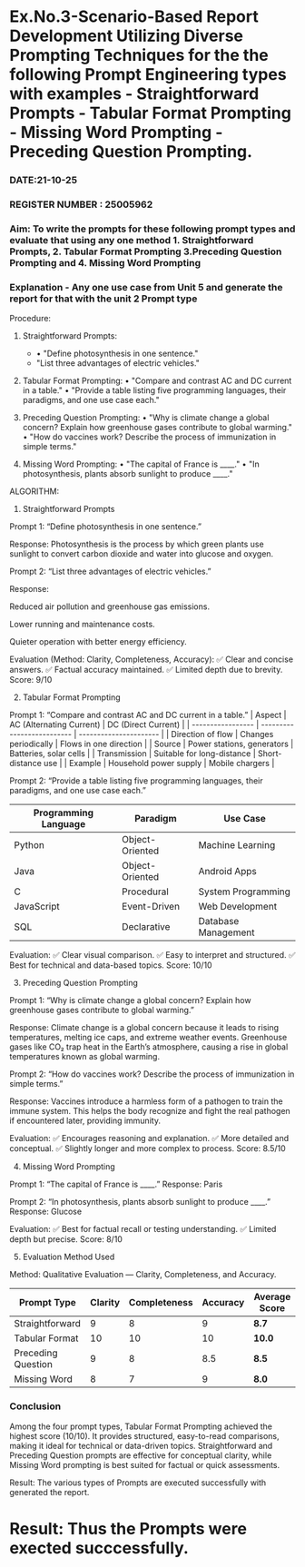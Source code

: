 # Ex.No.3-Scenario-Based Report Development Utilizing Diverse Prompting Techniques for the the following Prompt Engineering types with examples - Straightforward Prompts - Tabular Format Prompting - Missing Word Prompting - Preceding Question Prompting.

### DATE:21-10-25                                                                           
### REGISTER NUMBER : 25005962
### Aim: To write the prompts for these following prompt types and evaluate that using any one method 1. Straightforward Prompts, 2. Tabular Format Prompting 3.Preceding Question Prompting and 4. Missing Word Prompting

### Explanation - Any one use case from Unit 5 and generate the report for that with the unit 2 Prompt type
Procedure:
1.	Straightforward Prompts:
    - •	"Define photosynthesis in one sentence."
    - 	"List three advantages of electric vehicles."

 3.	Tabular Format Prompting:
     •	"Compare and contrast AC and DC current in a table."
     •	"Provide a table listing five programming languages, their paradigms, and one use case each."
3. Preceding Question Prompting:
    •	"Why is climate change a global concern? Explain how greenhouse gases contribute to global warming."
    •	"How do vaccines work? Describe the process of immunization in simple terms."
4. Missing Word Prompting:
   •	"The capital of France is ____."
  •	"In photosynthesis, plants absorb sunlight to produce ____."

ALGORITHM:
1. Straightforward Prompts

Prompt 1:
“Define photosynthesis in one sentence.”

Response:
Photosynthesis is the process by which green plants use sunlight to convert carbon dioxide and water into glucose and oxygen.

Prompt 2:
“List three advantages of electric vehicles.”

Response:

Reduced air pollution and greenhouse gas emissions.

Lower running and maintenance costs.

Quieter operation with better energy efficiency.

Evaluation (Method: Clarity, Completeness, Accuracy):
✅ Clear and concise answers.
✅ Factual accuracy maintained.
✅ Limited depth due to brevity.
Score: 9/10

2. Tabular Format Prompting

Prompt 1:
“Compare and contrast AC and DC current in a table.”
| Aspect            | AC (Alternating Current)   | DC (Direct Current)    |
| ----------------- | -------------------------- | ---------------------- |
| Direction of flow | Changes periodically       | Flows in one direction |
| Source            | Power stations, generators | Batteries, solar cells |
| Transmission      | Suitable for long-distance | Short-distance use     |
| Example           | Household power supply     | Mobile chargers        |

Prompt 2:
“Provide a table listing five programming languages, their paradigms, and one use case each.”

| Programming Language | Paradigm        | Use Case            |
| -------------------- | --------------- | ------------------- |
| Python               | Object-Oriented | Machine Learning    |
| Java                 | Object-Oriented | Android Apps        |
| C                    | Procedural      | System Programming  |
| JavaScript           | Event-Driven    | Web Development     |
| SQL                  | Declarative     | Database Management |


Evaluation:
✅ Clear visual comparison.
✅ Easy to interpret and structured.
✅ Best for technical and data-based topics.
Score: 10/10

3. Preceding Question Prompting

Prompt 1:
“Why is climate change a global concern? Explain how greenhouse gases contribute to global warming.”

Response:
Climate change is a global concern because it leads to rising temperatures, melting ice caps, and extreme weather events. Greenhouse gases like CO₂ trap heat in the Earth’s atmosphere, causing a rise in global temperatures known as global warming.

Prompt 2:
“How do vaccines work? Describe the process of immunization in simple terms.”

Response:
Vaccines introduce a harmless form of a pathogen to train the immune system. This helps the body recognize and fight the real pathogen if encountered later, providing immunity.

Evaluation:
✅ Encourages reasoning and explanation.
✅ More detailed and conceptual.
✅ Slightly longer and more complex to process.
Score: 8.5/10

4. Missing Word Prompting

Prompt 1:
“The capital of France is ____.”
Response: Paris

Prompt 2:
“In photosynthesis, plants absorb sunlight to produce ____.”
Response: Glucose

Evaluation:
✅ Best for factual recall or testing understanding.
✅ Limited depth but precise.
Score: 8/10

5. Evaluation Method Used

Method: Qualitative Evaluation — Clarity, Completeness, and Accuracy.

| Prompt Type        | Clarity | Completeness | Accuracy | Average Score |
| ------------------ | ------- | ------------ | -------- | ------------- |
| Straightforward    | 9       | 8            | 9        | **8.7**       |
| Tabular Format     | 10      | 10           | 10       | **10.0**      |
| Preceding Question | 9       | 8            | 8.5      | **8.5**       |
| Missing Word       | 8       | 7            | 9        | **8.0**       |


### Conclusion 
Among the four prompt types, Tabular Format Prompting achieved the highest score (10/10). It provides structured, easy-to-read comparisons, making it ideal for technical or data-driven topics.
Straightforward and Preceding Question prompts are effective for conceptual clarity, while Missing Word prompting is best suited for factual or quick assessments.


Result: The various types of Prompts are executed successfully with generated the report.




# Result: Thus the Prompts were exected succcessfully.

